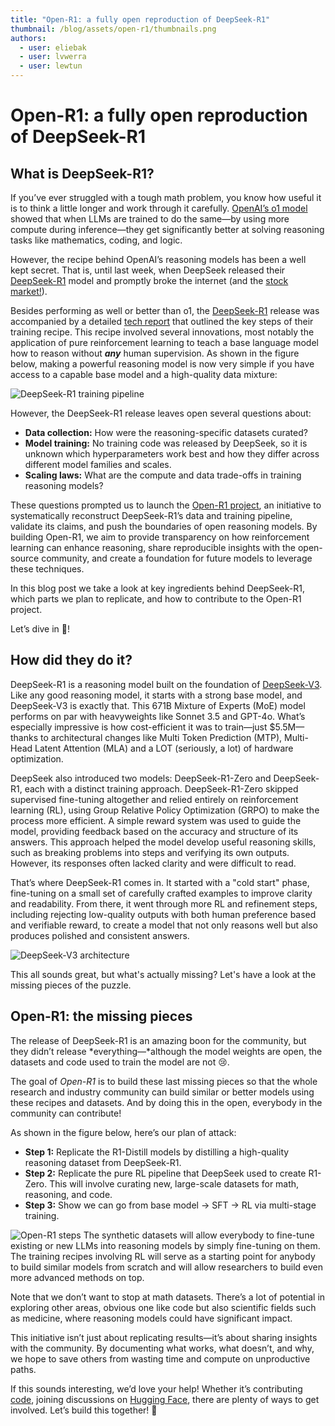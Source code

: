 ```yaml
---
title: "Open-R1: a fully open reproduction of DeepSeek-R1"
thumbnail: /blog/assets/open-r1/thumbnails.png
authors:
  - user: eliebak
  - user: lvwerra
  - user: lewtun
---
```


# Open-R1: a fully open reproduction of DeepSeek-R1

## What is DeepSeek-R1?

If you’ve ever struggled with a tough math problem, you know how useful it is to think a little longer and work through it carefully. [OpenAI’s o1 model](https://x.com/polynoamial/status/1834280155730043108) showed that when LLMs are trained to do the same—by using more compute during inference—they get significantly better at solving reasoning tasks like mathematics, coding, and logic.

However, the recipe behind OpenAI’s reasoning models has been a well kept secret. That is, until last week, when DeepSeek released their [DeepSeek-R1](https://huggingface.co/deepseek-ai/DeepSeek-R1) model and promptly broke the internet (and the [stock market!](https://x.com/KobeissiLetter/status/1883831022149927352)).

Besides performing as well or better than o1, the [DeepSeek-R1](https://huggingface.co/deepseek-ai/DeepSeek-R1) release was accompanied by a detailed [tech report](https://github.com/deepseek-ai/DeepSeek-R1/tree/main) that outlined the key steps of their training recipe. This recipe involved several innovations, most notably the application of pure reinforcement learning to teach a base language model how to reason without ***any*** human supervision. As shown in the figure below, making a powerful reasoning model is now very simple if you have access to a capable base model and a high-quality data mixture:

<img src="https://huggingface.co/datasets/huggingface/documentation-images/resolve/main/blog/open-r1/rl.png" alt="DeepSeek-R1 training pipeline"/>

However, the DeepSeek-R1 release leaves open several questions about:

- **Data collection:** How were the reasoning-specific datasets curated?
- **Model training:** No training code was released by DeepSeek, so it is unknown which hyperparameters work best and how they differ across different model families and scales.
- **Scaling laws:** What are the compute and data trade-offs in training reasoning models?

These questions prompted us to launch the [Open-R1 project](https://github.com/huggingface/open-r1), an initiative to systematically reconstruct DeepSeek-R1’s data and training pipeline, validate its claims, and push the boundaries of open reasoning models. By building Open-R1, we aim to provide transparency on how reinforcement learning can enhance reasoning, share reproducible insights with the open-source community, and create a foundation for future models to leverage these techniques.

In this blog post we take a look at key ingredients behind DeepSeek-R1, which parts we plan to replicate, and how to contribute to the Open-R1 project.

Let’s dive in 🚀!

## How did they do it?

DeepSeek-R1 is a reasoning model built on the foundation of [DeepSeek-V3](https://huggingface.co/deepseek-ai/DeepSeek-V3-Base). Like any good reasoning model, it starts with a strong base model, and DeepSeek-V3 is exactly that. This 671B Mixture of Experts (MoE) model performs on par with heavyweights like Sonnet 3.5 and GPT-4o. What’s especially impressive is how cost-efficient it was to train—just $5.5M—thanks to architectural changes like Multi Token Prediction (MTP), Multi-Head Latent Attention (MLA) and a LOT (seriously, a lot) of hardware optimization.

DeepSeek also introduced two models: DeepSeek-R1-Zero and DeepSeek-R1, each with a distinct training approach. DeepSeek-R1-Zero skipped supervised fine-tuning altogether and relied entirely on reinforcement learning (RL), using Group Relative Policy Optimization (GRPO) to make the process more efficient. A simple reward system was used to guide the model, providing feedback based on the accuracy and structure of its answers. This approach helped the model develop useful reasoning skills, such as breaking problems into steps and verifying its own outputs. However, its responses often lacked clarity and were difficult to read.

That’s where DeepSeek-R1 comes in. It started with a "cold start" phase, fine-tuning on a small set of carefully crafted examples to improve clarity and readability. From there, it went through more RL and refinement steps, including rejecting low-quality outputs with both human preference based and verifiable reward, to create a model that not only reasons well but also produces polished and consistent answers.

<img src="https://huggingface.co/datasets/huggingface/documentation-images/resolve/main/blog/open-r1/arch.png" alt="DeepSeek-V3 architecture"/>

This all sounds great, but what's actually missing? Let's have a look at the missing pieces of the puzzle.

## Open-R1: the missing pieces

The release of DeepSeek-R1 is an amazing boon for the community, but they didn’t release *everything—*although the model weights are open, the datasets and code used to train the model are not 😢.

The goal of *Open-R1* is to build these last missing pieces so that the whole research and industry community can build similar or better models using these recipes and datasets. And by doing this in the open, everybody in the community can contribute!

As shown in the figure below, here’s our plan of attack:

- **Step 1:** Replicate the R1-Distill models by distilling a high-quality reasoning dataset from DeepSeek-R1.
- **Step 2:** Replicate the pure RL pipeline that DeepSeek used to create R1-Zero. This will involve curating new, large-scale datasets for math, reasoning, and code.
- **Step 3:** Show we can go from base model → SFT → RL via multi-stage training.

<img src="https://huggingface.co/datasets/huggingface/documentation-images/resolve/main/blog/open-r1/steps.png" alt="Open-R1 steps"/>
The synthetic datasets will allow everybody to fine-tune existing or new LLMs into reasoning models by simply fine-tuning on them. The training recipes involving RL will serve as a starting point for anybody to build similar models from scratch and will allow researchers to build even more advanced methods on top.

Note that we don’t want to stop at math datasets. There’s a lot of potential in exploring other areas, obvious one like code but also scientific fields such as medicine, where reasoning models could have significant impact.

This initiative isn’t just about replicating results—it’s about sharing insights with the community. By documenting what works, what doesn’t, and why, we hope to save others from wasting time and compute on unproductive paths.

If this sounds interesting, we’d love your help! Whether it’s contributing [code](https://github.com/huggingface/open-r1/issues/23), joining discussions on [Hugging Face](https://huggingface.co/open-r1), there are plenty of ways to get involved. Let’s build this together! 🚀